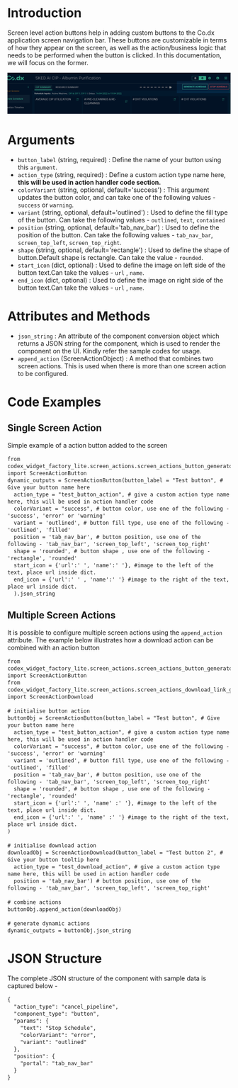 # Introduction

Screen level action buttons help in adding custom buttons to the Co.dx application screen navigation bar. These buttons are customizable in terms of how they appear on the screen, as well as the action/business logic that needs to be performed when the button is clicked. In this documentation, we will focus on the former.

![Screen Action Button](./images/action_button_screen_action.png)

# Arguments

- `button_label` (string, required) : Define the name of your button using this `argument`.
- `action_type` (string, required) :  Define a custom action type name here, **this will be used in action handler code section.**
- `colorVariant` (string, optional, default='success') : This argument updates the button color, and can take one of the following values - `success` or `warning`.
- `variant` (string, optional, default='outlined') : Used to define the fill type of the button. Can take the following values - `outlined`, `text`, `contained`
- `position` (string, optional, default='tab_nav_bar') : Used to define the position of the button. Can take the following values - `tab_nav_bar`, `screen_top_left`, `screen_top_right`.
- `shape` (string, optional, default='rectangle') : Used to define the shape of button.Default shape is rectangle. Can take the value - `rounded`.
- `start_icon` (dict, optional) : Used to define the image on left side of the button text.Can take the values - `url` , `name`.
- `end_icon` (dict, optional) : Used to define the image on right side of the button text.Can take the values - `url` , `name`.

# Attributes and Methods

- `json_string` : An attribute of the component conversion object which returns a JSON string for the component, which is used to render the component on the UI. Kindly refer the sample codes for usage.
- `append_action` (ScreenActionObject) : A method that combines two screen actions. This is used when there is more than one screen action to be configured.

# Code Examples


## Single Screen Action

Simple example of a action button added to the screen

```
from codex_widget_factory_lite.screen_actions.screen_actions_button_generator import ScreenActionButton
dynamic_outputs = ScreenActionButton(button_label = "Test button", # Give your button name here
  action_type = "test_button_action", # give a custom action type name here, this will be used in action handler code
  colorVariant = "success", # button color, use one of the following - 'success', 'error' or 'warning'
  variant = 'outlined', # button fill type, use one of the following - 'outlined', 'filled'
  position = 'tab_nav_bar', # button position, use one of the following - 'tab_nav_bar', 'screen_top_left', 'screen_top_right'
  shape = 'rounded', # button shape , use one of the following - 'rectangle', 'rounded'
  start_icon = {'url':' ', 'name':' '}, #image to the left of the text, place url inside dict.
  end_icon = {'url':' ' , 'name':' '} #image to the right of the text, place url inside dict.
  ).json_string
```

## Multiple Screen Actions

It is possible to configure multiple screen actions using the `append_action` attribute. The example below illustrates how a download action can be combined with an action button

```
from codex_widget_factory_lite.screen_actions.screen_actions_button_generator import ScreenActionButton
from codex_widget_factory_lite.screen_actions.screen_actions_download_link_generator import ScreenActionDownload

# initialise button action
buttonObj = ScreenActionButton(button_label = "Test button", # Give your button name here
  action_type = "test_button_action", # give a custom action type name here, this will be used in action handler code
  colorVariant = "success", # button color, use one of the following - 'success', 'error' or 'warning'
  variant = 'outlined', # button fill type, use one of the following - 'outlined', 'filled'
  position = 'tab_nav_bar', # button position, use one of the following - 'tab_nav_bar', 'screen_top_left', 'screen_top_right'
  shape = 'rounded', # button shape , use one of the following - 'rectangle', 'rounded'
  start_icon = {'url':' ', 'name' :' '}, #image to the left of the text, place url inside dict.
  end_icon = {'url':' ', 'name' :' '} #image to the right of the text, place url inside dict.
)

# initialise download action
downloadObj = ScreenActionDownload(button_label = "Test button 2", # Give your button tooltip here
  action_type = "test_download_action", # give a custom action type name here, this will be used in action handler code
  position = 'tab_nav_bar') # button position, use one of the following - 'tab_nav_bar', 'screen_top_left', 'screen_top_right'

# combine actions
buttonObj.append_action(downloadObj)

# generate dynamic actions
dynamic_outputs = buttonObj.json_string
```


# JSON Structure

The complete JSON structure of the component with sample data is captured below -

```
{
  "action_type": "cancel_pipeline",
  "component_type": "button",
  "params": {
    "text": "Stop Schedule",
    "colorVariant": "error",
    "variant": "outlined"
  },
  "position": {
    "portal": "tab_nav_bar"
  }
}
```

